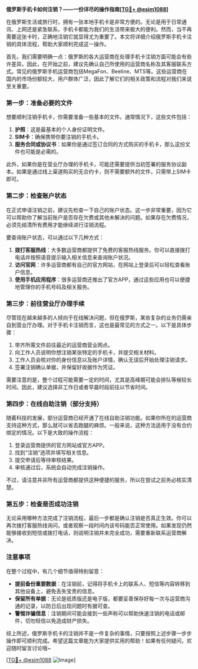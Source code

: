 **俄罗斯手机卡如何注销？——一份详尽的操作指南[[TG💪+ @esim1088](https://t.me/s/esim1088)]**

在俄罗斯生活或旅行时，拥有一张本地手机卡是非常方便的。无论是用于日常通讯、上网还是紧急联系，手机卡都能为我们的生活带来极大的便利。然而，当不再需要这张卡时，正确地注销它就显得尤为重要了。本文将详细介绍俄罗斯手机卡注销的具体流程，帮助大家顺利完成这一操作。

首先，我们需要明确一点：俄罗斯的各大运营商在处理手机卡注销方面可能会有些许差异。因此，在开始之前，建议先确认自己所使用的运营商名称及其客服联系方式。常见的俄罗斯手机运营商包括MegaFon、Beeline、MTS等。这些运营商在国内的市场份额较大，用户群体广泛，因此了解它们的相关政策和流程对我们来说至关重要。

### **第一步：准备必要的文件**

想要顺利注销手机卡，你需要准备一些基本的文件。通常情况下，这些文件包括：

1. **护照**：这是最基本的个人身份证明文件。
2. **SIM卡**：确保携带你要注销的手机卡。
3. **服务合同或协议书**：如果你是通过签订合同的方式购买的手机卡，那么这份文件也可能是必需的。

此外，如果你是在营业厅办理的手机卡，可能还需要提供当初签署的服务协议副本。如果是通过线上渠道购买的无合约卡，则不需要额外的文件，只需带上SIM卡即可。

### **第二步：检查账户状态**

在正式申请注销之前，建议先检查一下自己的账户状态。这一步非常重要，因为它可以帮助你了解当前账户是否存在欠费或其他未解决的问题。如果存在欠费情况，必须先结清所有费用才能继续进行注销流程。

要查询账户状态，可以通过以下几种方式：

1. **拨打客服热线**：大多数运营商都提供了免费的客服热线服务。你可以直接拨打电话并按照语音提示输入相关信息来查询账户状况。
2. **访问官网**：许多运营商都有自己的官方网站，在网站上登录后可以轻松查看账户信息。
3. **使用手机应用程序**：很多运营商还推出了官方APP，通过这些应用也可以便捷地管理你的手机号码及相关服务。

### **第三步：前往营业厅办理手续**

尽管现在越来越多的人倾向于在线解决问题，但在俄罗斯，某些复杂的业务仍需亲自到营业厅办理。对于手机卡注销而言，这也是最常见的方式之一。以下是具体步骤：

1. 带齐所需文件前往最近的运营商营业网点。
2. 向工作人员说明你想注销某张特定的手机卡，并提交相关材料。
3. 工作人员会核对你的身份信息以及账户详情，确认无误后开始处理注销请求。
4. 签署注销确认单据，并保留好收据作为凭证。

需要注意的是，整个过程可能需要一定的时间，尤其是高峰期可能会排队等候较长时间。因此，建议选择非工作日或者早晨时段前往以节省时间。

### **第四步：在线自助注销（部分支持）**

随着科技的发展，部分运营商已经开通了在线自助注销功能。如果你所在的运营商支持这种方式，那么就可以省去跑腿的麻烦。一般来说，这种方法适用于没有合约绑定的情况。以下是大致的操作流程：

1. 登录运营商提供的官方网站或官方APP。
2. 找到“注销”选项并填写相关信息。
3. 提交申请后等待审核结果。
4. 审核通过后，系统会自动完成注销操作。

不过，请注意并非所有运营商都提供这种便捷的服务，所以在尝试之前务必核实清楚。

### **第五步：检查是否成功注销**

无论采用哪种方法完成了注销流程，最后一步都是确认注销是否真正生效。你可以再次拨打客服热线询问，或者观察一段时间内该号码能否正常使用。如果发现仍然能够接收到短信或拨打电话，则说明注销并未完全成功，需要重新联系运营商解决。

### **注意事项**

在整个过程中，有几个细节值得特别留意：

- **提前备份重要数据**：在注销前，记得将手机卡上的联系人、短信等内容转移到其他设备上，避免丢失宝贵的信息。
- **保留所有单据**：无论是纸质版还是电子版，都要妥善保存好每一次与运营商沟通的记录，以防日后出现问题时有据可查。
- **警惕诈骗信息**：注销期间可能会接到一些声称可以帮助快速注销的电话或邮件，切勿轻信以免造成财产损失。

综上所述，俄罗斯手机卡的注销并不是一件复杂的事情，只要按照上述步骤一步步操作即可顺利完成。希望这篇文章能为大家提供实用的帮助！如果有任何疑问，欢迎随时留言讨论哦~

[[TG💪+ @esim1088](https://t.me/s/esim1088) ![Image](https://i.postimg.cc/4NQfJmqS/Snipaste-2025-05-13-00-14-12.png)]